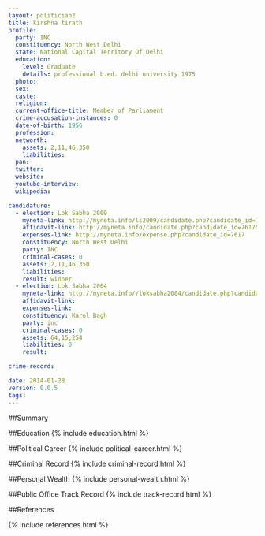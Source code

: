 ```yaml
---
layout: politician2
title: kirshna tirath
profile: 
  party: INC
  constituency: North West Delhi
  state: National Capital Territory Of Delhi
  education: 
    level: Graduate
    details: professional b.ed. delhi university 1975
  photo: 
  sex: 
  caste: 
  religion: 
  current-office-title: Member of Parliament
  crime-accusation-instances: 0
  date-of-birth: 1956
  profession: 
  networth: 
    assets: 2,11,46,350
    liabilities: 
  pan: 
  twitter: 
  website: 
  youtube-interview: 
  wikipedia: 

candidature: 
  - election: Lok Sabha 2009
    myneta-link: http://myneta.info/ls2009/candidate.php?candidate_id=7617
    affidavit-link: http://myneta.info/candidate.php?candidate_id=7617&scan=original
    expenses-link: http://myneta.info/expense.php?candidate_id=7617
    constituency: North West Delhi 
    party: INC
    criminal-cases: 0
    assets: 2,11,46,350
    liabilities: 
    result: winner 
  - election: Lok Sabha 2004
    myneta-link: http://myneta.info//loksabha2004/candidate.php?candidate_id=2781
    affidavit-link: 
    expenses-link: 
    constituency: Karol Bagh 
    party: inc
    criminal-cases: 0
    assets: 64,15,254
    liabilities: 0
    result:  

crime-record: 

date: 2014-01-28
version: 0.0.5
tags: 
---
```

##Summary


##Education
{% include education.html %}


##Political Career
{% include political-career.html %}


##Criminal Record
{% include criminal-record.html %}


##Personal Wealth
{% include personal-wealth.html %}


##Public Office Track Record
{% include track-record.html %}


##References


{% include references.html %}